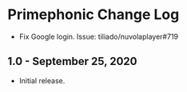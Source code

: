 Primephonic Change Log
======================

  * Fix Google login. Issue: tiliado/nuvolaplayer#719

1.0 - September 25, 2020
------------------------

  * Initial release.
